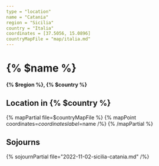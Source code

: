 ```yaml
---
type = "location"
name = "Catania"
region = "Sicilia"
country = "Italia"
coordinates = [37.5056, 15.0896]
countryMapFile = "map/italia.md"
---
```


# {% $name %}

**{% $region %}, {% $country %}**

## Location in {% $country %}

{% mapPartial file=$countryMapFile %}
  {% mapPoint coordinates=$coordinates label=$name /%}
{% /mapPartial %}

## Sojourns

{% sojournPartial file="2022-11-02-sicilia-catania.md" /%}
